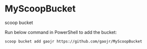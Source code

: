 # MyScoopBucket

scoop bucket

Run below command in PowerShell to add the bucket:

```sh
scoop bucket add gaojr https://github.com/gaojr/MyScoopBucket
```
